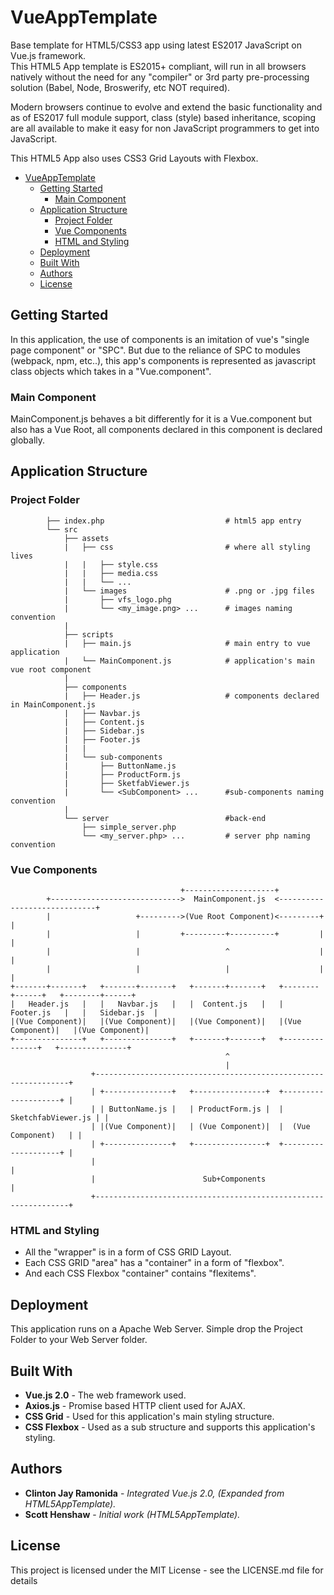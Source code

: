 # VueAppTemplate

Base template for HTML5/CSS3 app using latest ES2017 JavaScript on Vue.js framework.   
This HTML5 App template is ES2015+ compliant, will run in all browsers natively without the need for any "compiler" or 3rd party pre-processing solution (Babel, Node, Broswerify, etc NOT required).

Modern browsers continue to evolve and extend the basic functionality and as of ES2017 full module support, class (style) based inheritance, scoping are all available to make it easy for non JavaScript programmers to get into JavaScript.

This HTML5 App also uses CSS3 Grid Layouts with Flexbox. 

- [VueAppTemplate](#vueapptemplate)
    - [Getting Started](#getting-started)
        - [Main Component](#main-component)
    - [Application Structure](#application-structure)
        - [Project Folder](#project-folder)
        - [Vue Components](#vue-components)
        - [HTML and Styling](#html-and-styling)
    - [Deployment](#deployment)
    - [Built With](#built-with)
    - [Authors](#authors)
    - [License](#license)
## Getting Started
In this application, the use of components is an imitation of vue's "single page component" or "SPC". But due to the reliance of SPC to modules (webpack, npm, etc..), this app's components is represented as javascript class objects which takes in a "Vue.component". 

### Main Component
MainComponent.js behaves a bit differently for it is a Vue.component but also has a Vue Root, all components declared in this component is declared globally.  

## Application Structure
### Project Folder 

```
        ├── index.php                           # html5 app entry
        └── src
            ├── assets                  
            |   ├── css                         # where all styling lives
            |   |   ├── style.css
            |   |   ├── media.css
            |   |   └── ...                
            |   └── images                      # .png or .jpg files
            |       ├── vfs_logo.phg
            |       └── <my_image.png> ...      # images naming convention
            |         
            ├── scripts                 
            |   ├── main.js                     # main entry to vue application
            |   └── MainComponent.js            # application's main vue root component
            |
            ├── components                      
            |   ├── Header.js                   # components declared in MainComponent.js
            |   ├── Navbar.js                   
            |   ├── Content.js                  
            |   ├── Sidebar.js                  
            |   ├── Footer.js                   
            |   |
            |   └── sub-components
            |       ├── ButtonName.js
            |       ├── ProductForm.js
            |       ├── SketfabViewer.js
            |       └── <SubComponent> ...      #sub-components naming convention
            |
            └── server                          #back-end
                ├── simple_server.php           
                └── <my_server.php> ...         # server php naming convention
```

### Vue Components
```
                                      +--------------------+
        +----------------------------->  MainComponent.js  <-----------------------------+
        |                   +--------->(Vue Root Component)<---------+                   |
        |                   |         +---------+----------+         |                   |
        |                   |                   ^                    |                   |
        |                   |                   |                    |                   |
+-------+-------+   +-------+-------+   +-------+-------+   +--------+------+   +--------+------+
|   Header.js   |   |   Navbar.js   |   |  Content.js   |   |   Footer.js   |   |   Sidebar.js  |
|(Vue Component)|   |(Vue Component)|   |(Vue Component)|   |(Vue Component)|   |(Vue Component)|
+---------------+   +---------------+   +-------+-------+   +---------------+   +---------------+
                                                ^
                                                |
                  +----------------------------------------------------------------+
                  | +---------------+   +----------------+  +--------------------+ |
                  | | ButtonName.js |   | ProductForm.js |  | SketchfabViewer.js | |
                  | |(Vue Component)|   | (Vue Component)|  |  (Vue Component)   | |
                  | +---------------+   +----------------+  +--------------------+ |
                  |                                                                |
                  |                        Sub+Components                          |
                  +----------------------------------------------------------------+

```

### HTML and Styling
* All the "wrapper" is in a form of CSS GRID Layout.
* Each CSS GRID "area" has a "container" in a form of "flexbox".
* And each CSS Flexbox "container" contains "flexitems".  
## Deployment
This application runs on a Apache Web Server. 
Simple drop the Project Folder to your Web Server folder. 
## Built With
* **Vue.js 2.0** - The web framework used. 
* **Axios.js** - Promise based HTTP client used for AJAX. 
* **CSS Grid** - Used for this application's main styling structure. 
* **CSS Flexbox** - Used as a sub structure and supports this application's styling. 
## Authors
* **Clinton Jay Ramonida** - *Integrated Vue.js 2.0, (Expanded from HTML5AppTemplate).*
* **Scott Henshaw** - *Initial work (HTML5AppTemplate).*
## License
This project is licensed under the MIT License - see the LICENSE.md file for details

